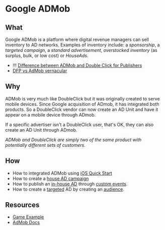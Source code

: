 Google ADMob
=

What
-
Google ADMob is a platform where digital revenue managers can sell inventory to AD networks. Examples of inventory include: a *sponsorship*, a *targeted campaign*, a *standard advertisement*, *overstocked inventory* (as surplus, bulk, or low cost) or *HouseAds*. 

- !!! [Difference between ADMob and Double Click for Publishers](http://stackoverflow.com/questions/23340455/difference-between-admob-and-dfp-networks)
- [DFP vs AdMob vernacular](http://snag.gy/F3Yyw.jpg)

Why
- 
ADMob is very much like DoubleClick but it was originally created to serve mobile devices. Since Google acquisition of ADmob, it has integrated both products.  So a DoubleClick vendor can now create an AD Unit and have it appear on a mobile device through ADmob. 

If a specific advertiser isn't a DoubleClick user, that's OK, they can also create an AD Unit through ADmob.  

*ADMob and DoubleClick are simply two of the same product with potentially different sets of customers.* 

How
-
- How to integrated ADMob using [iOS Quick Start](https://developers.google.com/admob/ios/quick-start)
- How to create a [house AD campaign](https://support.google.com/admob/answer/3210442?hl=en)
- How to publish an [in-house AD](http://stackoverflow.com/questions/11180588/using-admob-solely-for-house-ads) through [custom events](https://developers.google.com/admob/ios/custom-events).
- How to create a [targeted](https://support.google.com/admob/answer/6100584) AD by creating an [audience](https://support.google.com/admob/answer/6079595).

Resources
- 
- [Game Example](https://github.com/googleads/googleads-mobile-ios-examples/blob/master/Swift/admob/InterstitialExample/InterstitialExample/ViewController.swift)
- [AdMob Docs](https://developers.google.com/admob/ios/interstitial)